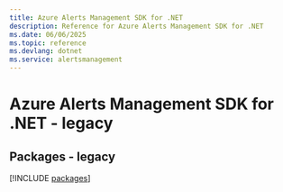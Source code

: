 ```yaml
---
title: Azure Alerts Management SDK for .NET
description: Reference for Azure Alerts Management SDK for .NET
ms.date: 06/06/2025
ms.topic: reference
ms.devlang: dotnet
ms.service: alertsmanagement
---
```

# Azure Alerts Management SDK for .NET - legacy
## Packages - legacy
[!INCLUDE [packages](alerts-management-index.md)]